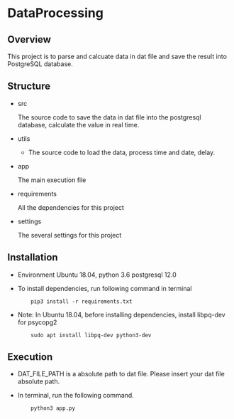 # DataProcessing

## Overview

This project is to parse and calcuate data in dat file and save the result into PostgreSQL database.

## Structure

- src

    The source code to save the data in dat file into the postgresql database, calculate the value in real time.

- utils
    
    * The source code to load the data, process time and date, delay.

- app

    The main execution file
    
- requirements

    All the dependencies for this project
    
- settings

    The several settings for this project

## Installation

- Environment
    Ubuntu 18.04, python 3.6 postgresql 12.0 
    
- To install dependencies, run following command in terminal

    ```
        pip3 install -r requirements.txt
    ```    

- Note: In Ubuntu 18.04, before installing dependencies, install libpq-dev for psycopg2

    ```
        sudo apt install libpq-dev python3-dev
    ```        

## Execution

- DAT_FILE_PATH is a absolute path to dat file. Please insert your dat file absolute path.

- In terminal, run the following command.

    ```
        python3 app.py
    ``` 
    
